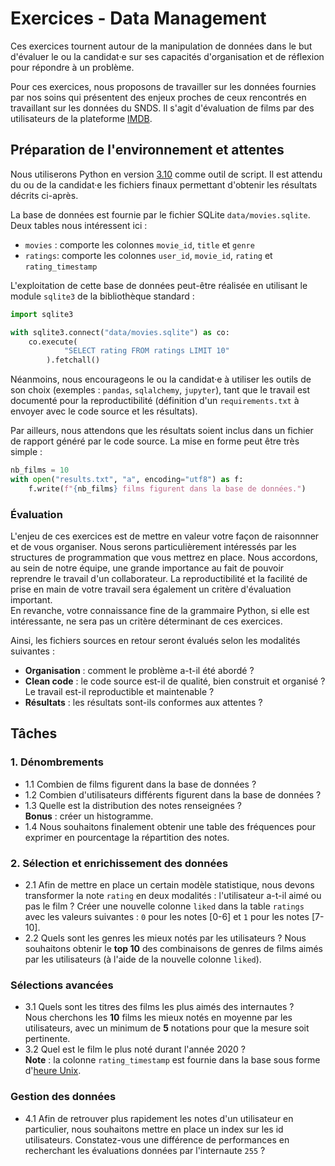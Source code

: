 # Exercices - Data Management

Ces exercices tournent autour de la manipulation de données dans le but d'évaluer le ou la candidat·e sur ses capacités d'organisation et de réflexion pour répondre à un problème.

Pour ces exercices, nous proposons de travailler sur les données fournies par nos soins qui présentent des enjeux proches de ceux rencontrés en travaillant sur les données du SNDS.
Il s'agit d'évaluation de films par des utilisateurs de la plateforme [IMDB](https://github.com/sidooms/MovieTweetings).

## Préparation de l'environnement et attentes

Nous utiliserons Python en version [3.10](https://www.python.org/downloads/) comme outil de script.
Il est attendu du ou de la candidat·e les fichiers finaux permettant d'obtenir les résultats décrits ci-après.

La base de données est fournie par le fichier SQLite `data/movies.sqlite`.
Deux tables nous intéressent ici : 

 - `movies` : comporte les colonnes `movie_id`, `title` et `genre`
 - `ratings`: comporte les colonnes `user_id`, `movie_id`, `rating` et `rating_timestamp`

L'exploitation de cette base de données peut-être réalisée en utilisant le module `sqlite3` de la bibliothèque standard :

```python
import sqlite3

with sqlite3.connect("data/movies.sqlite") as co:
    co.execute(
            "SELECT rating FROM ratings LIMIT 10"
        ).fetchall()
```

Néanmoins, nous encourageons le ou la candidat·e à utiliser les outils de son choix (exemples : `pandas`, `sqlalchemy`, `jupyter`), tant que le travail est documenté pour la reproductibilité (définition d'un `requirements.txt` à envoyer avec le code source et les résultats).

Par ailleurs, nous attendons que les résultats soient inclus dans un fichier de rapport généré par le code source.
La mise en forme peut être très simple :

```python
nb_films = 10
with open("results.txt", "a", encoding="utf8") as f:
    f.write(f"{nb_films} films figurent dans la base de données.")
```

### Évaluation

L'enjeu de ces exercices est de mettre en valeur votre façon de raisonnner et de vous organiser.
Nous serons particulièrement intéressés par les structures de programmation que vous mettrez en place.
Nous accordons, au sein de notre équipe, une grande importance au fait de pouvoir reprendre le travail d'un collaborateur.
La reproductibilité et la facilité de prise en main de votre travail sera également un critère d'évaluation important.  
En revanche, votre connaissance fine de la grammaire Python, si elle est intéressante, ne sera pas un critère déterminant de ces exercices.

Ainsi, les fichiers sources en retour seront évalués selon les modalités suivantes :

- **Organisation** : comment le problème a-t-il été abordé ?
- **Clean code** : le code source est-il de qualité, bien construit et organisé ? Le travail est-il reproductible et maintenable ?
- **Résultats** : les résultats sont-ils conformes aux attentes ?

## Tâches

### 1. Dénombrements

- 1.1 Combien de films figurent dans la base de données ?
- 1.2 Combien d'utilisateurs différents figurent dans la base de données ?
- 1.3 Quelle est la distribution des notes renseignées ?  
    **Bonus** : créer un histogramme.
- 1.4 Nous souhaitons finalement obtenir une table des fréquences pour exprimer en pourcentage la répartition des notes.

### 2. Sélection et enrichissement des données

- 2.1 Afin de mettre en place un certain modèle statistique, nous devons transformer la note `rating` en deux modalités : l'utilisateur a-t-il aimé ou pas le film ?
    Créer une nouvelle colonne `liked` dans la table `ratings` avec les valeurs suivantes : `0` pour les notes [0-6] et `1` pour les notes [7-10].
- 2.2 Quels sont les genres les mieux notés par les utilisateurs ? Nous souhaitons obtenir le **top 10** des combinaisons de genres de films aimés par les utilisateurs (à l'aide de la nouvelle colonne `liked`).

### Sélections avancées

- 3.1 Quels sont les titres des films les plus aimés des internautes ?  
    Nous cherchons les **10** films les mieux notés en moyenne par les utilisateurs, avec un minimum de **5** notations pour que la mesure soit pertinente.
- 3.2 Quel est le film le plus noté durant l'année 2020 ?  
    **Note** : la colonne `rating_timestamp` est fournie dans la base sous forme d'[heure Unix](https://fr.wikipedia.org/wiki/Heure_Unix).

### Gestion des données

- 4.1 Afin de retrouver plus rapidement les notes d'un utilisateur en particulier, nous souhaitons mettre en place un index sur les id utilisateurs.
    Constatez-vous une différence de performances en recherchant les évaluations données par l'internaute `255` ?
